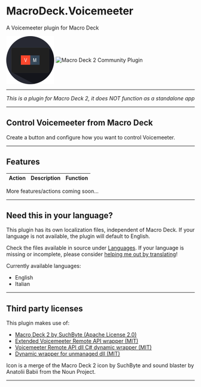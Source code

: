 # MacroDeck.Voicemeeter 
A Voicemeeter plugin for Macro Deck

<img alt="Soundboard Icon" height="128px" align="center" src="MacroDeck.Voicemeeter/Resources/MacroDeckVoicemeeter.png"/>  <img alt="Macro Deck 2 Community Plugin" height="69px" align="center" href="https://macrodeck.org" src="https://macrodeck.org/images/macro_deck_2_community_plugin.png"/>


***
*This is a plugin for Macro Deck 2, it does NOT function as a standalone app*
***
## Control Voicemeeter from Macro Deck
Create a button and configure how you want to control Voicemeeter.

***
## Features

| Action | Description | Function |
| --- | --- | --- |

More features/actions coming soon...

***
## Need this in your language?
This plugin has its own localization files, independent of Macro Deck.
If your language is not available, the plugin will default to English.

Check the files available in source under [Languages](MacroDeck.Voicemeeter/MacroDeck.Voicemeeter/Languages).
If your language is missing or incomplete, please consider [helping me out by translating](https://poeditor.com/join/project/I1exM7PsOc)! 

Currently available languages:
- English
- Italian

***
## Third party licenses
This plugin makes use of:
- [Macro Deck 2 by SuchByte (Apache License 2.0)](https://macrodeck.org)
- [Extended Voicemeeter Remote API wrapper (MIT)](https://github.com/A-tG/voicemeeter-remote-api-extended)
- [Voicemeeter Remote API dll C# dynamic wrapper (MIT)](https://github.com/A-tG/Voicemeeter-Remote-API-dll-dynamic-wrapper)
- [Dynamic wrapper for unmanaged dll (MIT)](https://github.com/A-tG/Dynamic-wrapper-for-unmanaged-dll)

Icon is a merge of the Macro Deck 2 icon by SuchByte and sound blaster by Anatolii Babii from the Noun Project.
***
